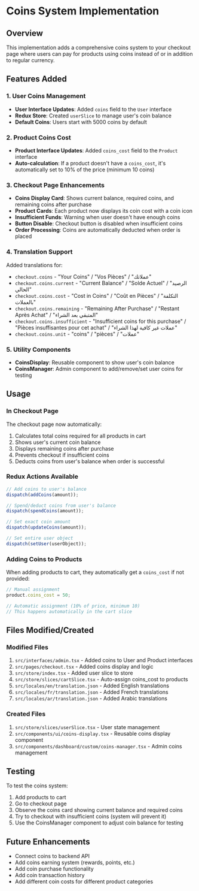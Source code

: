 # Coins System Implementation

## Overview
This implementation adds a comprehensive coins system to your checkout page where users can pay for products using coins instead of or in addition to regular currency.

## Features Added

### 1. User Coins Management
- **User Interface Updates**: Added `coins` field to the `User` interface
- **Redux Store**: Created `userSlice` to manage user's coin balance
- **Default Coins**: Users start with 5000 coins by default

### 2. Product Coins Cost
- **Product Interface Updates**: Added `coins_cost` field to the `Product` interface
- **Auto-calculation**: If a product doesn't have a `coins_cost`, it's automatically set to 10% of the price (minimum 10 coins)

### 3. Checkout Page Enhancements
- **Coins Display Card**: Shows current balance, required coins, and remaining coins after purchase
- **Product Cards**: Each product now displays its coin cost with a coin icon
- **Insufficient Funds**: Warning when user doesn't have enough coins
- **Button Disable**: Checkout button is disabled when insufficient coins
- **Order Processing**: Coins are automatically deducted when order is placed

### 4. Translation Support
Added translations for:
- `checkout.coins` - "Your Coins" / "Vos Pièces" / "عملاتك"
- `checkout.coins.current` - "Current Balance" / "Solde Actuel" / "الرصيد الحالي"
- `checkout.coins.cost` - "Cost in Coins" / "Coût en Pièces" / "التكلفة بالعملات"
- `checkout.coins.remaining` - "Remaining After Purchase" / "Restant Après Achat" / "المتبقي بعد الشراء"
- `checkout.coins.insufficient` - "Insufficient coins for this purchase" / "Pièces insuffisantes pour cet achat" / "عملات غير كافية لهذا الشراء"
- `checkout.coins.unit` - "coins" / "pièces" / "عملات"

### 5. Utility Components
- **CoinsDisplay**: Reusable component to show user's coin balance
- **CoinsManager**: Admin component to add/remove/set user coins for testing

## Usage

### In Checkout Page
The checkout page now automatically:
1. Calculates total coins required for all products in cart
2. Shows user's current coin balance
3. Displays remaining coins after purchase
4. Prevents checkout if insufficient coins
5. Deducts coins from user's balance when order is successful

### Redux Actions Available
```typescript
// Add coins to user's balance
dispatch(addCoins(amount));

// Spend/deduct coins from user's balance
dispatch(spendCoins(amount));

// Set exact coin amount
dispatch(updateCoins(amount));

// Set entire user object
dispatch(setUser(userObject));
```

### Adding Coins to Products
When adding products to cart, they automatically get a `coins_cost` if not provided:
```typescript
// Manual assignment
product.coins_cost = 50;

// Automatic assignment (10% of price, minimum 10)
// This happens automatically in the cart slice
```

## Files Modified/Created

### Modified Files
1. `src/interfaces/admin.tsx` - Added coins to User and Product interfaces
2. `src/pages/checkout.tsx` - Added coins display and logic
3. `src/store/index.tsx` - Added user slice to store
4. `src/store/slices/cartSlice.tsx` - Auto-assign coins_cost to products
5. `src/locales/en/translation.json` - Added English translations
6. `src/locales/fr/translation.json` - Added French translations
7. `src/locales/ar/translation.json` - Added Arabic translations

### Created Files
1. `src/store/slices/userSlice.tsx` - User state management
2. `src/components/ui/coins-display.tsx` - Reusable coins display component
3. `src/components/dashboard/custom/coins-manager.tsx` - Admin coins management

## Testing
To test the coins system:
1. Add products to cart
2. Go to checkout page
3. Observe the coins card showing current balance and required coins
4. Try to checkout with insufficient coins (system will prevent it)
5. Use the CoinsManager component to adjust coin balance for testing

## Future Enhancements
- Connect coins to backend API
- Add coins earning system (rewards, points, etc.)
- Add coin purchase functionality
- Add coin transaction history
- Add different coin costs for different product categories
